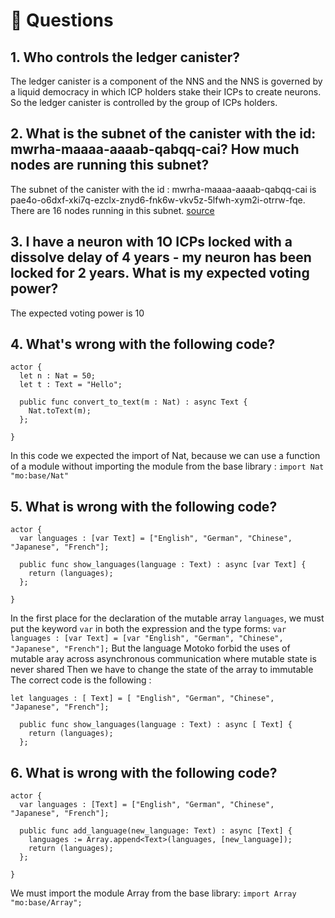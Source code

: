 # <a id="questions"> 🙋 Questions </a>

## 1. Who controls the ledger canister?
The ledger canister is a component of the NNS and the NNS is governed by a liquid democracy in which ICP holders stake their ICPs to create neurons. So the ledger canister is controlled by the group of ICPs holders.


## 2. What is the subnet of the canister with the id: mwrha-maaaa-aaaab-qabqq-cai? How much nodes are running this subnet?
The subnet of the canister with the id :  mwrha-maaaa-aaaab-qabqq-cai is pae4o-o6dxf-xki7q-ezclx-znyd6-fnk6w-vkv5z-5lfwh-xym2i-otrrw-fqe.
There are 16 nodes running in this subnet. [source](https://dashboard.internetcomputer.org/canister/mwrha-maaaa-aaaab-qabqq-cai)

## 3. I have a neuron with 1O ICPs locked with a dissolve delay of 4 years - my neuron has been locked for 2 years. What is my expected voting power?
The expected voting power is 10


## 4. What's wrong with the following code? 
```
actor {
  let n : Nat = 50;
  let t : Text = "Hello";

  public func convert_to_text(m : Nat) : async Text {
    Nat.toText(m);
  };
 
}
```

In this code we expected the import of Nat, because we can use a function of a module without importing the module from the base library : `import Nat "mo:base/Nat"`

## 5. What is wrong with the following code?
```
actor {
  var languages : [var Text] = ["English", "German", "Chinese", "Japanese", "French"];

  public func show_languages(language : Text) : async [var Text] {
    return (languages);
  };
 
}
```
In the first place for the declaration of the mutable array `languages`, we must put the keyword `var` in both the expression and the type forms:
`var languages : [var Text] = [var "English", "German", "Chinese", "Japanese", "French"];`
But the language Motoko forbid the uses of mutable aray across asynchronous communication where mutable state is never shared Then we have to change the state of the array to immutable The correct code is the following : 
```
let languages : [ Text] = [ "English", "German", "Chinese", "Japanese", "French"];

  public func show_languages(language : Text) : async [ Text] {
    return (languages);
  };
```

## 6. What is wrong with the following code?
```
actor {
  var languages : [Text] = ["English", "German", "Chinese", "Japanese", "French"];

  public func add_language(new_language: Text) : async [Text] {
    languages := Array.append<Text>(languages, [new_language]);
    return (languages);
  };
 
}
```
We must import the module Array from the base library: `import Array "mo:base/Array";`
